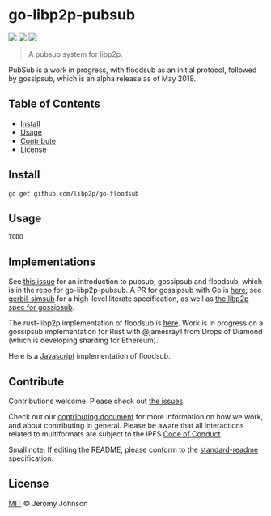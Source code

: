 # go-libp2p-pubsub

[![](https://img.shields.io/badge/made%20by-Protocol%20Labs-blue.svg?style=flat-square)](http://ipn.io)
[![](https://img.shields.io/badge/project-libp2p-blue.svg?style=flat-square)](http://github.com/libp2p/libp2p)
[![](https://img.shields.io/badge/freenode-%23ipfs-blue.svg?style=flat-square)](http://webchat.freenode.net/?channels=%23ipfs)

> A pubsub system for libp2p.

PubSub is a work in progress, with floodsub as an initial protocol, followed by gossipsub, which is an alpha release as of May 2018.

## Table of Contents

- [Install](#install)
- [Usage](#usage)
- [Contribute](#contribute)
- [License](#license)

## Install

```
go get github.com/libp2p/go-floodsub
```

## Usage

```
TODO
```

## Implementations

See [this issue](https://github.com/libp2p/go-libp2p-pubsub/issues/77) for an introduction to pubsub, gossipsub and floodsub, which is in the repo for go-libp2p-pubsub. A PR for gossipsub with Go is [here](https://github.com/libp2p/go-libp2p-pubsub/pull/67); see [gerbil-simsub](https://github.com/vyzo/gerbil-simsub) for a high-level literate specification, as well as [the libp2p spec for gossipsub](https://github.com/libp2p/specs/blob/master/pubsub/gossipsub/README.md).

The rust-libp2p implementation of floodsub is [here](https://github.com/libp2p/rust-libp2p/search?utf8=%E2%9C%93&q=floodsub&type=). Work is in progress on a gossipsub implementation for Rust with @jamesray1 from Drops of Diamond (which is developing sharding for Ethereum).

Here is a [Javascript](http://github.com/libp2p/js-libp2p-floodsub) implementation of floodsub.

## Contribute

Contributions welcome. Please check out [the issues](https://github.com/libp2p/go-libp2p-pubsub/issues).

Check out our [contributing document](https://github.com/libp2p/community/blob/master/contributing.md) for more information on how we work, and about contributing in general. Please be aware that all interactions related to multiformats are subject to the IPFS [Code of Conduct](https://github.com/ipfs/community/blob/master/code-of-conduct.md).

Small note: If editing the README, please conform to the [standard-readme](https://github.com/RichardLitt/standard-readme) specification.

## License

[MIT](LICENSE) © Jeromy Johnson
